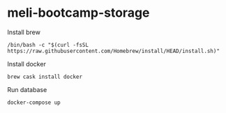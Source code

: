 # meli-bootcamp-storage

Install brew

```
/bin/bash -c "$(curl -fsSL https://raw.githubusercontent.com/Homebrew/install/HEAD/install.sh)"
```

Install docker

```
brew cask install docker
```

Run database

```
docker-compose up
```
